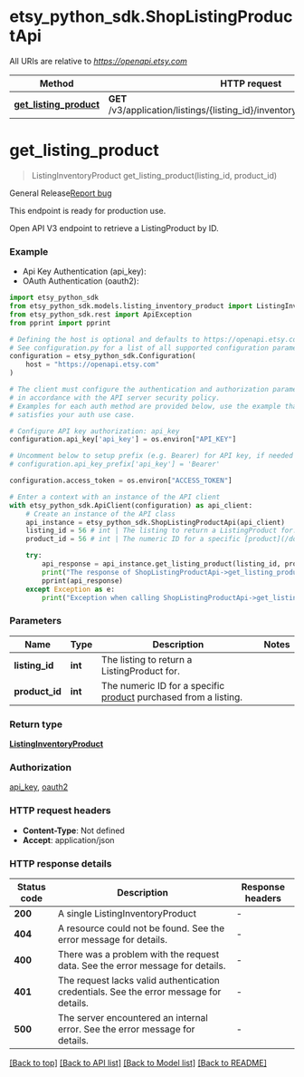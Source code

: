 # etsy_python_sdk.ShopListingProductApi

All URIs are relative to *https://openapi.etsy.com*

Method | HTTP request | Description
------------- | ------------- | -------------
[**get_listing_product**](ShopListingProductApi.md#get_listing_product) | **GET** /v3/application/listings/{listing_id}/inventory/products/{product_id} | 


# **get_listing_product**
> ListingInventoryProduct get_listing_product(listing_id, product_id)

<div class="wt-display-flex-xs wt-align-items-center wt-mt-xs-2 wt-mb-xs-3"><span class="wt-badge wt-badge--notificationPrimary wt-bg-slime-tint wt-mr-xs-2">General Release</span><a class="wt-text-link" href="https://github.com/etsy/open-api/discussions" target="_blank" rel="noopener noreferrer">Report bug</a></div><div class="wt-display-flex-xs wt-align-items-center wt-mt-xs-2 wt-mb-xs-3"><p class="wt-text-body-01 banner-text">This endpoint is ready for production use.</p></div>

Open API V3 endpoint to retrieve a ListingProduct by ID.

### Example

* Api Key Authentication (api_key):
* OAuth Authentication (oauth2):

```python
import etsy_python_sdk
from etsy_python_sdk.models.listing_inventory_product import ListingInventoryProduct
from etsy_python_sdk.rest import ApiException
from pprint import pprint

# Defining the host is optional and defaults to https://openapi.etsy.com
# See configuration.py for a list of all supported configuration parameters.
configuration = etsy_python_sdk.Configuration(
    host = "https://openapi.etsy.com"
)

# The client must configure the authentication and authorization parameters
# in accordance with the API server security policy.
# Examples for each auth method are provided below, use the example that
# satisfies your auth use case.

# Configure API key authorization: api_key
configuration.api_key['api_key'] = os.environ["API_KEY"]

# Uncomment below to setup prefix (e.g. Bearer) for API key, if needed
# configuration.api_key_prefix['api_key'] = 'Bearer'

configuration.access_token = os.environ["ACCESS_TOKEN"]

# Enter a context with an instance of the API client
with etsy_python_sdk.ApiClient(configuration) as api_client:
    # Create an instance of the API class
    api_instance = etsy_python_sdk.ShopListingProductApi(api_client)
    listing_id = 56 # int | The listing to return a ListingProduct for.
    product_id = 56 # int | The numeric ID for a specific [product](/documentation/reference#tag/ShopListing-Product) purchased from a listing.

    try:
        api_response = api_instance.get_listing_product(listing_id, product_id)
        print("The response of ShopListingProductApi->get_listing_product:\n")
        pprint(api_response)
    except Exception as e:
        print("Exception when calling ShopListingProductApi->get_listing_product: %s\n" % e)
```



### Parameters


Name | Type | Description  | Notes
------------- | ------------- | ------------- | -------------
 **listing_id** | **int**| The listing to return a ListingProduct for. | 
 **product_id** | **int**| The numeric ID for a specific [product](/documentation/reference#tag/ShopListing-Product) purchased from a listing. | 

### Return type

[**ListingInventoryProduct**](ListingInventoryProduct.md)

### Authorization

[api_key](../README.md#api_key), [oauth2](../README.md#oauth2)

### HTTP request headers

 - **Content-Type**: Not defined
 - **Accept**: application/json

### HTTP response details

| Status code | Description | Response headers |
|-------------|-------------|------------------|
**200** | A single ListingInventoryProduct |  -  |
**404** | A resource could not be found. See the error message for details. |  -  |
**400** | There was a problem with the request data. See the error message for details. |  -  |
**401** | The request lacks valid authentication credentials. See the error message for details. |  -  |
**500** | The server encountered an internal error. See the error message for details. |  -  |

[[Back to top]](#) [[Back to API list]](../README.md#documentation-for-api-endpoints) [[Back to Model list]](../README.md#documentation-for-models) [[Back to README]](../README.md)

